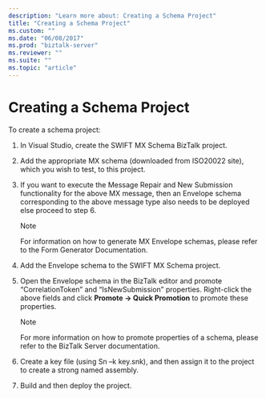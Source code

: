 ```yaml
---
description: "Learn more about: Creating a Schema Project"
title: "Creating a Schema Project"
ms.custom: ""
ms.date: "06/08/2017"
ms.prod: "biztalk-server"
ms.reviewer: ""
ms.suite: ""
ms.topic: "article"
---
```

# Creating a Schema Project
To create a schema project:  
  
1.  In Visual Studio, create the SWIFT MX Schema BizTalk project.  
  
2.  Add the appropriate MX schema (downloaded from ISO20022 site), which you wish to test, to this project.  
  
3.  If you want to execute the Message Repair and New Submission functionality for the above MX message, then an Envelope schema corresponding to the above message type also needs to be deployed else proceed to step 6.  
  
    > [!NOTE]
    >  For information on how to generate MX Envelope schemas, please refer to the Form Generator Documentation.  
  
4.  Add the Envelope schema to the SWIFT MX Schema project.  
  
5.  Open the Envelope schema in the BizTalk editor and promote “CorrelationToken” and “IsNewSubmission” properties. Right-click the above fields and click **Promote -> Quick Promotion** to promote these properties.  
  
    > [!NOTE]
    >  For more information on how to promote properties of a schema, please refer to the BizTalk Server documentation.  
  
6.  Create a key file (using Sn –k key.snk), and then assign it to the project to create a strong named assembly.  
  
7.  Build and then deploy the project.
